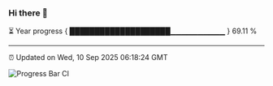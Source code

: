 ### Hi there 👋

⏳ Year progress { ████████████████████▁▁▁▁▁▁▁▁▁▁ } 69.11 %

---

⏰ Updated on Wed, 10 Sep 2025 06:18:24 GMT

![Progress Bar CI](https://github.com/code-lakshay/GitHub-Actions-Demo/workflows/Progress%20Bar%20CI/badge.svg)
